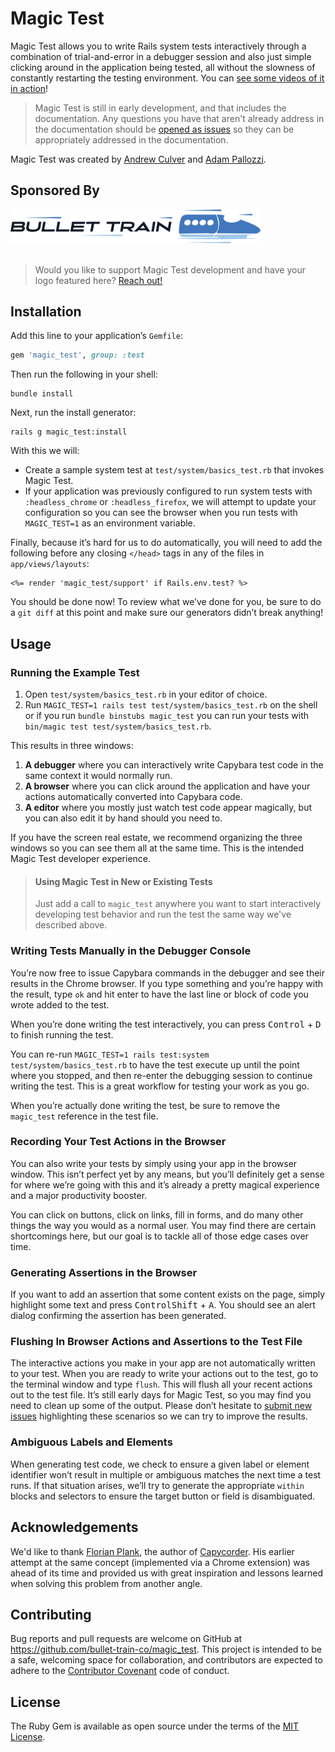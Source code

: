# Magic Test

Magic Test allows you to write Rails system tests interactively through a combination of trial-and-error in a debugger session and also just simple clicking around in the application being tested, all without the slowness of constantly restarting the testing environment. You can [see some videos of it in action](https://twitter.com/andrewculver/status/1366062684802846721)!

> Magic Test is still in early development, and that includes the documentation. Any questions you have that aren't already address in the documentation should be [opened as issues](https://github.com/bullet-train-co/magic_test/issues/new) so they can be appropriately addressed in the documentation. 

Magic Test was created by [Andrew Culver](http://twitter.com/andrewculver) and [Adam Pallozzi](https://twitter.com/adampallozzi).

## Sponsored By

<a href="https://bullettrain.co" target="_blank"><img src="https://github.com/CanCanCommunity/cancancan/raw/develop/logo/bullet_train.png" alt="Bullet Train" width="400"/></a>
<br/>
<br/>

> Would you like to support Magic Test development and have your logo featured here? [Reach out!](http://twitter.com/andrewculver)

## Installation

Add this line to your application’s `Gemfile`:

```ruby
gem 'magic_test', group: :test
```

Then run the following in your shell:

```
bundle install
```

Next, run the install generator:

```
rails g magic_test:install
```

With this we will:

 - Create a sample system test at `test/system/basics_test.rb` that invokes Magic Test.
 - If your application was previously configured to run system tests with `:headless_chrome` or `:headless_firefox`, we will attempt to update your configuration so you can see the browser when you run tests with `MAGIC_TEST=1` as an environment variable.

 Finally, because it’s hard for us to do automatically, you will need to add the following before any closing `</head>` tags in any of the files in `app/views/layouts`:

```ruby+erb
<%= render 'magic_test/support' if Rails.env.test? %>
```

You should be done now! To review what we’ve done for you, be sure to do a `git diff` at this point and make sure our generators didn’t break anything!

## Usage

### Running the Example Test

1. Open `test/system/basics_test.rb` in your editor of choice.
2. Run `MAGIC_TEST=1 rails test test/system/basics_test.rb` on the shell or if you run `bundle binstubs magic_test` you can run your tests with `bin/magic test test/system/basics_test.rb`.

This results in three windows:

  1. **A debugger** where you can interactively write Capybara test code in the same context it would normally run.
  2. **A browser** where you can click around the application and have your actions automatically converted into Capybara code.
  3. **A editor** where you mostly just watch test code appear magically, but you can also edit it by hand should you need to.

If you have the screen real estate, we recommend organizing the three windows so you can see them all at the same time. This is the intended Magic Test developer experience.

> #### Using Magic Test in New or Existing Tests
> Just add a call to `magic_test` anywhere you want to start interactively developing test behavior and run the test the same way we've described above.

### Writing Tests Manually in the Debugger Console

You’re now free to issue Capybara commands in the debugger and see their results in the Chrome browser. If you type something and you’re happy with the result, type `ok` and hit enter to have the last line or block of code you wrote added to the test.

When you’re done writing the test interactively, you can press <kbd>Control</kbd> + <kbd>D</kbd> to finish running the test.

You can re-run `MAGIC_TEST=1 rails test:system test/system/basics_test.rb` to have the test execute up until the point where you stopped, and then re-enter the debugging session to continue writing the test. This is a great workflow for testing your work as you go.

When you’re actually done writing the test, be sure to remove the `magic_test` reference in the test file.

### Recording Your Test Actions in the Browser

You can also write your tests by simply using your app in the browser window. This isn’t perfect yet by any means, but you’ll definitely get a sense for where we’re going with this and it’s already a pretty magical experience and a major productivity booster.

You can click on buttons, click on links, fill in forms, and do many other things the way you would as a normal user. You may find there are certain shortcomings here, but our goal is to tackle all of those edge cases over time.

### Generating Assertions in the Browser

If you want to add an assertion that some content exists on the page, simply highlight some text and press <kbd>Control</kbd><kbd>Shift</kbd> + <kbd>A</kbd>. You should see an alert dialog confirming the assertion has been generated.

### Flushing In Browser Actions and Assertions to the Test File

The interactive actions you make in your app are not automatically written to your test.  When you are ready to write your actions out to the test, go to the terminal window and type `flush`.  This will flush all your recent actions out to the test file. It’s still early days for Magic Test, so you may find you need to clean up some of the output. Please don’t hesitate to [submit new issues](https://github.com/bullet-train-co/magic_test/issues/new) highlighting these scenarios so we can try to improve the results.

### Ambiguous Labels and Elements

When generating test code, we check to ensure a given label or element identifier won’t result in multiple or ambiguous matches the next time a test runs. If that situation arises, we’ll try to generate the appropriate `within` blocks and selectors to ensure the target button or field is disambiguated.

## Acknowledgements
We'd like to thank [Florian Plank](https://twitter.com/polarblau), the author of [Capycorder](https://github.com/polarblau/capycorder). His earlier attempt at the same concept (implemented via a Chrome extension) was ahead of its time and provided us with great inspiration and lessons learned when solving this problem from another angle.

## Contributing

Bug reports and pull requests are welcome on GitHub at https://github.com/bullet-train-co/magic_test. This project is intended to be a safe, welcoming space for collaboration, and contributors are expected to adhere to the [Contributor Covenant](http://contributor-covenant.org) code of conduct.

## License

The Ruby Gem is available as open source under the terms of the [MIT License](https://opensource.org/licenses/MIT).
